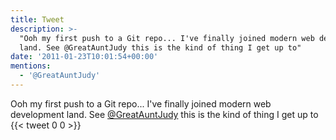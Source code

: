 ```yaml
---
title: Tweet
description: >-
  "Ooh my first push to a Git repo... I've finally joined modern web development
  land. See @GreatAuntJudy this is the kind of thing I get up to"
date: '2011-01-23T10:01:54+00:00'
mentions:
  - '@GreatAuntJudy'
---
```

Ooh my first push to a Git repo... I've finally joined modern web development land. See [@GreatAuntJudy](https://twitter.com/@GreatAuntJudy) this is the kind of thing I get up to
      {{< tweet 0 0 >}}
    
